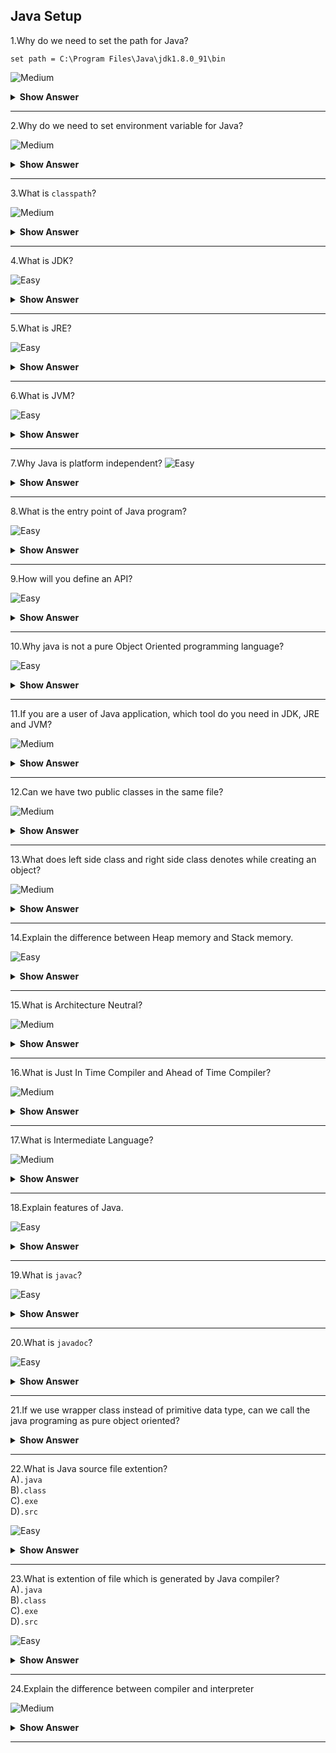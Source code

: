 ## Java Setup

1.Why do we need to set the path for Java? 

`set path = C:\Program Files\Java\jdk1.8.0_91\bin`

![Medium](https://github.com/revaturelabs/interviewquestions/blob/dev/ComplexityTags/Medium%20(2).svg)
<details>
<summary><b> Show Answer </b></summary> 
<blockquote>

- We need tools like javac, java, etc., which are located in the JDK/bin directory to compile and run Java programs.
- Before compiling and running a Java program, we need to set the path. This informs where JDK packages are installed.
- **Note:** We don't need to set the path if we save the Java source file inside the JDK\bin directory.
</blockquote>
 </details>
      
---

2.Why do we need to set environment variable for Java?

![Medium](https://github.com/revaturelabs/interviewquestions/blob/dev/ComplexityTags/Medium%20(2).svg)
<details>
<summary><b> Show Answer </b></summary> 
<blockquote>
      
- Whenever we run any command in the terminal, the prompt will check for the relevant executable file present in the current directory or in system environment variables.
- When we compile a Java program by running `javac MyPrg.java` command in the terminal, it will look for the `javac.exe` file to compile.
- If current directory is not  `C:\Program Files\Java\jdk1.8.0_91\bin` (where `javac.exe` present), we'll get **javac is not recognized** error. 
- One of the way to avoid this error is by setting the Java path `C:\ProgramFiles\Java\jdk1.8.0_05\bin` in environment variables. 
</blockquote>
</details>

---

3.What is `classpath`?

![Medium](https://github.com/revaturelabs/interviewquestions/blob/dev/ComplexityTags/Medium%20(2).svg)
<details>
<summary><b> Show Answer </b></summary> 
<blockquote>
      
`classpath` is just a set of paths where the Java compiler and the JVM must find needed classes to compile or execute other classes.
<blockquote> 
</details>

---    

4.What is JDK?

![Easy](https://github.com/revaturelabs/interviewquestions/blob/dev/ComplexityTags/simple%20(2).svg)
<details>
<summary><b> Show Answer </b></summary> 
<blockquote>

- JDK stands for **J**ava **D**evelopment **K**it that contains JRE and developments tools like compilers and debuggers which are useful for developing Java applications.
- For instance, JDK contains `javac` i.e., Java compiler helps us to compiles Java source file `MyPrg.java` and generates the class file `MyPrg.class`.
 
 </blockquote>
 </details>

---

5.What is JRE?

![Easy](https://github.com/revaturelabs/interviewquestions/blob/dev/ComplexityTags/simple%20(2).svg)
<details>
<summary><b> Show Answer </b></summary> 
<blockquote>

JRE stands for **J**ava **R**untime **E**nvironment that contains JVM and provides the libraries and libraries to run java applications. 
</blockquote>
      </details>

 ---

 6.What is JVM?

![Easy](https://github.com/revaturelabs/interviewquestions/blob/dev/ComplexityTags/simple%20(2).svg)
<details>
<summary><b> Show Answer </b></summary> 
<blockquote>

- JVM stands for **J**ava **V**irtual **M**achine that uses to run Java application in different platforms.
- It converts class into Java bytecode which depends up the paltform ie, the native language code.
      </blockquote>
</details>

---

 7.Why Java is platform independent?
![Easy](https://github.com/revaturelabs/interviewquestions/blob/dev/ComplexityTags/simple%20(2).svg)
<details>
<summary><b> Show Answer </b></summary> 
<blockquote>

- By use of compiler, .java file is converted into .class.
- Java Runtime Environment is supported by many platforms which contains JVM.
- Java Virtual Machine is responsible to convert .class into native bytecode.
 </blockquote>
      </details>

 ---

 8.What is the entry point of Java program?

![Easy](https://github.com/revaturelabs/interviewquestions/blob/dev/ComplexityTags/simple%20(2).svg)
<details>
<summary><b> Show Answer </b></summary> 
<blockquote>

- When Java Virtual Machine runs, it will find the main method which is in the form of
``` java
public static void main(String[] args)
```
- It is not found in the Java application, the Java application will not be executed.
- If the method signature or passing parameter of main method is changed, it will not be consider as staring point.
</blockquote>
 </details>

---

9.How will you define an API?
      
![Easy](https://github.com/revaturelabs/interviewquestions/blob/dev/ComplexityTags/simple%20(2).svg)
<details>
<summary><b> Show Answer </b></summary> 
<blockquote>

- API means Application Programming Interface, which acts as intermediate between two application to communicate between each other.
- One application may be developed in one language and other application may be developed in another application,where API acts as intermediatry thats allows to communicate each other.
      </blockquote>
</details>

---

10.Why java is not a pure Object Oriented programming language?
      
![Easy](https://github.com/revaturelabs/interviewquestions/blob/dev/ComplexityTags/simple%20(2).svg)
<details>
<summary><b> Show Answer </b></summary> 
<blockquote>

- Java supports primitive data types such as int, float, long, double, byte, char, short, boolean which are not objects.
- While using static key, there is no need to create objects to access the value or method.
      </blockquote>
</details>

---

11.If you are a user of Java application, which tool do you need in JDK, JRE and JVM?
      
![Medium](https://github.com/revaturelabs/interviewquestions/blob/dev/ComplexityTags/Medium%20(2).svg)
<details>
<summary><b> Show Answer </b></summary> 
<blockquote>

- For a user, JRE is needed.
- JDK contains Debugger and compiler which are not requiered for a user.
    </blockquote>
      </details>

---

12.Can we have two public classes in the same file?
      
![Medium](https://github.com/revaturelabs/interviewquestions/blob/dev/ComplexityTags/Medium%20(2).svg)
<details>
<summary><b> Show Answer </b></summary> 
<blockquote>

- No, We can have more classes in a file but only one class should be public.
- It makes the compilation faster by efficient lookup of code.
- If you have more than one public class, the error will be generated on compilation time.
    </blockquote>
      </details>

---

13.What does left side class and right side class denotes while creating an object?

![Medium](https://github.com/revaturelabs/interviewquestions/blob/dev/ComplexityTags/Medium%20(2).svg)
<details>
<summary><b> Show Answer </b></summary> 
<blockquote> 

- The left side class denotes reference of the object and right side denotes object of which to be created.
    Eg. B b = new A()
- B(Reference) can be respected class, abstract class or interface.
 </blockquote>
</details>

---

14.Explain the difference between Heap memory and Stack memory.
 
![Easy](https://github.com/revaturelabs/interviewquestions/blob/dev/ComplexityTags/simple%20(2).svg)
<details>
<summary><b> Show Answer </b></summary> 
<blockquote>  

- Heap memory is used through out the application.
- Objects, arrays, static variables and instance variables are the examples which are stored in heap memory.
- Stack memory is used only in method or currently running methods.
- Function calls, primitive, local and reference variables are stored in this memory.    
   </blockquote>
</details>
      
---

15.What is Architecture Neutral?
 
 ![Medium](https://github.com/revaturelabs/interviewquestions/blob/dev/ComplexityTags/Medium%20(2).svg)
<details>
    <summary><b> Show Answer </b></summary> 
<blockquote> 

- Software that is designed without regard to the target platform. 
- <span style="color:blue"> Software</span> is often written to maximize the performance of a specific hardware platform, but such software must be modified to make it run on other hardware.

**Example**

- Size of int in C is 2 bytes for 32 bit architecture and 4 bytes for 64 bit architecture.
- Size of int in Java is the same 4 bytes for both 32 bit and 64 bit architecture.
</blockqoute>  
</details>

---

16.What is Just In Time Compiler and Ahead of Time Compiler?
 
![Medium](https://github.com/revaturelabs/interviewquestions/blob/dev/ComplexityTags/Medium%20(2).svg)
 <details>
    <summary><b> Show Answer </b></summary> 
<blockquote>

- In **Just In Time** compilation, the source code is coverted into byte code. Where the bytecode is platform independant. It is runnable in different architecture system when it is coverted in machine code in that system. Here,some of the frequently used codes are stored as code cache and used when it's required.
- In **Ahead Of Time** compilation, the souce code is directly converted into machine.So,it is platform dependant. AOT is used for to manual machine code convertion.
</blockqoute>  
</details>

---

17.What is Intermediate Language?
 
 ![Medium](https://github.com/revaturelabs/interviewquestions/blob/dev/ComplexityTags/Medium%20(2).svg)
<details>
    <summary><b> Show Answer </b></summary> 
<blockquote>

- A language that is generated from programming source code but, it cannot be directly executed by the CPU. 
- It is platform independent. 
- It can run in any computer environment that has a runtime engine for the language. 
- Java is an example for Intermediate language.
</blockqoute>  
</details>

---

18.Explain features of Java.
 
 ![Easy](https://github.com/revaturelabs/interviewquestions/blob/dev/ComplexityTags/simple%20(2).svg)
<details>
    <summary><b> Show Answer </b></summary> 
<blockquote> 

- Platform Independent
- Dynamic
- Secure
- Simple
- High Performance
- Robust
- Architecture Neutral
</blockqoute>  
</details>

---

19.What is `javac`?
 
 ![Easy](https://github.com/revaturelabs/interviewquestions/blob/dev/ComplexityTags/simple%20(2).svg)
<details>
    <summary><b> Show Answer </b></summary> 
<blockquote>

- A complementary tool that is a compiler used to read Java code and translates them into bytecode. 
- The bytecode runs on JVM.
</blockqoute>  
</details>

---

20.What is `javadoc`?
 
 ![Easy](https://github.com/revaturelabs/interviewquestions/blob/dev/ComplexityTags/simple%20(2).svg)
<details>
    <summary><b> Show Answer </b></summary> 
<blockquote>

- It converts API documentation from Java source code to HTML. 
- This is useful when creating standard documentation in HTML.
 </blockquote>
  </details>

----

21.If we use wrapper class instead of primitive data type, can we call the java programing as pure object oriented?
<details>
    <summary><b> Show Answer </b></summary> 
<blockquote>

- When we use wrapper class while using arithmatic operations between two values there will be unboxing and auto boxing.
- Unboxing means converting object into primitive datatype and auto boxing means converting primitive into object which also deals with primitives.
- So, Java is not pure object oriented when we use wrapper class also.
</blockqoute> 
</details>

---

22.What is Java source file extention?<br>
A)`.java`<br>
B)`.class`<br>
C)`.exe`<br>
D)`.src`<br>
 
 ![Easy](https://github.com/revaturelabs/interviewquestions/blob/dev/ComplexityTags/simple%20(2).svg)
<details>
    <summary><b> Show Answer </b></summary> 
<blockquote>
  
   A) `.java`
 </blockqoute> 
 
 <details>
 <summary><b> Explanation </b></summary> 
  <blockquote>
   
- The source file is coded in `.java` extention before compiling.
   </blockqoute> 
 </details> 
</details>

---

23.What is extention of file which is generated by Java compiler?<br>
A)`.java`<br>
B)`.class`<br>
C)`.exe`<br>
D)`.src`<br>

 ![Easy](https://github.com/revaturelabs/interviewquestions/blob/dev/ComplexityTags/simple%20(2).svg)
<details>
    <summary><b> Show Answer </b></summary> 
<blockquote>
 
   B) `.class`
 </blockqoute> 
 
 <details>
 <summary><b> Explanation </b></summary> 
  <blockquote>
   
      - The generated file from the java compiler has the extention of `.class` .
  </blockqoute> 
   </details> </details>

---
 
 24.Explain the difference between compiler and interpreter
 
 ![Medium](https://github.com/revaturelabs/interviewquestions/blob/dev/ComplexityTags/Medium%20(2).svg)
 <details>
    <summary><b> Show Answer </b></summary> 
<blockquote>
 | Interpreter                                                                                                               | Compiler                                                                    |
| ------------------------------------------------------------------------------------------------------------------------- | --------------------------------------------------------------------------- |
| The interpreter translates the program one line at a time; if an error occurs in a certain line, the process stops there. | The compiler compiles the entire code at once.                              |
| The interpreter is faster than the compiler                                                                               | The compiler is slow when compared to the interpreter                       |
| The interpreter uses less memory as there is no object conversion process involved                                        | The compiler converts the program to object code. So, memory usage is more. |
| Python and JavaScript are a few interpreter languages                                                                     | C, Ruby, and Java are a few compiler languages                              |
</blockqoute> 
</details>
 
 ---
